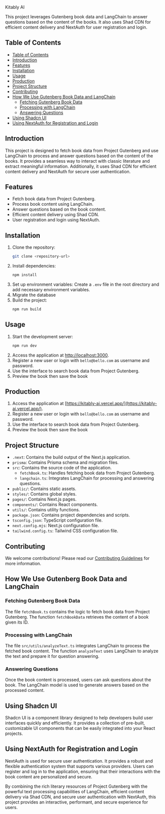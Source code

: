 Kitably AI

This project leverages Gutenberg book data and LangChain to answer questions based on the content of the books. It also uses Shad CDN for efficient content delivery and NextAuth for user registration and login.

## Table of Contents
- [Table of Contents](#table-of-contents)
- [Introduction](#introduction)
- [Features](#features)
- [Installation](#installation)
- [Usage](#usage)
- [Production](#production)
- [Project Structure](#project-structure)
- [Contributing](#contributing)
- [How We Use Gutenberg Book Data and LangChain](#how-we-use-gutenberg-book-data-and-langchain)
  - [Fetching Gutenberg Book Data](#fetching-gutenberg-book-data)
  - [Processing with LangChain](#processing-with-langchain)
  - [Answering Questions](#answering-questions)
- [Using Shadcn UI](#using-shadcn-ui)
- [Using NextAuth for Registration and Login](#using-nextauth-for-registration-and-login)

## Introduction
This project is designed to fetch book data from Project Gutenberg and use LangChain to process and answer questions based on the content of the books. It provides a seamless way to interact with classic literature and extract meaningful information. Additionally, it uses Shad CDN for efficient content delivery and NextAuth for secure user authentication.

## Features
- Fetch book data from Project Gutenberg.
- Process book content using LangChain.
- Answer questions based on the book content.
- Efficient content delivery using Shad CDN.
- User registration and login using NextAuth.

## Installation
1. Clone the repository:
     ```bash
     git clone <repository-url>
     ```
2. Install dependencies:
     ```bash
     npm install
     ```
3. Set up environment variables: Create a `.env` file in the root directory and add necessary environment variables.
4. Migrate the database
5. Build the project:
     ```bash
     npm run build
     ```

## Usage
1. Start the development server:
     ```bash
     npm run dev
     ```
2. Access the application at [http://localhost:3000](http://localhost:3000).
3. Register a new user or login with `bello@bello.com` as username and password.
4. Use the interface to search book data from Project Gutenberg.
5. Preview the book then save the book

## Production
1. Access the application at [https://kitably-ai.vercel.app/](https://kitably-ai.vercel.app/).
2. Register a new user or login with `bello@bello.com` as username and password.
3. Use the interface to search book data from Project Gutenberg.
4. Preview the book then save the book


## Project Structure
- `.next`: Contains the build output of the Next.js application.
- `prisma`: Contains Prisma schema and migration files.
- `src`: Contains the source code of the application.
    - `fetchBook.ts`: Handles fetching book data from Project Gutenberg.
    - `langchain.ts`: Integrates LangChain for processing and answering questions.
- `public/`: Contains static assets.
- `styles/`: Contains global styles.
- `pages/`: Contains Next.js pages.
- `components/`: Contains React components.
- `utils/`: Contains utility functions.
- `package.json`: Contains project dependencies and scripts.
- `tsconfig.json`: TypeScript configuration file.
- `next.config.mjs`: Next.js configuration file.
- `tailwind.config.ts`: Tailwind CSS configuration file.

## Contributing
We welcome contributions! Please read our [Contributing Guidelines](CONTRIBUTING.md) for more information.

## How We Use Gutenberg Book Data and LangChain

### Fetching Gutenberg Book Data
The file `fetchBook.ts` contains the logic to fetch book data from Project Gutenberg. The function `fetchBookData` retrieves the content of a book given its ID.

### Processing with LangChain
The file `src/utils/analyzeText.ts` integrates LangChain to process the fetched book content. The function `analyzeText` uses LangChain to analyze the text and prepare it for question answering.

### Answering Questions
Once the book content is processed, users can ask questions about the book. The LangChain model is used to generate answers based on the processed content.

## Using Shadcn UI
Shadcn UI is a component library designed to help developers build user interfaces quickly and efficiently. It provides a collection of pre-built, customizable UI components that can be easily integrated into your React projects.

## Using NextAuth for Registration and Login
NextAuth is used for secure user authentication. It provides a robust and flexible authentication system that supports various providers. Users can register and log in to the application, ensuring that their interactions with the book content are personalized and secure.

By combining the rich literary resources of Project Gutenberg with the powerful text processing capabilities of LangChain, efficient content delivery via Shad CDN, and secure user authentication with NextAuth, this project provides an interactive, performant, and secure experience for users.
